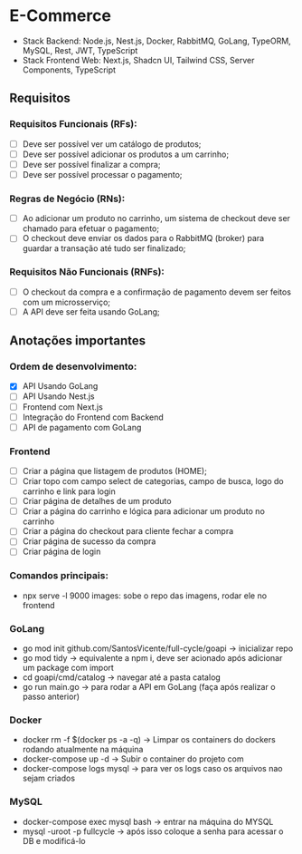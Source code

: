 # E-Commerce

- Stack Backend: Node.js, Nest.js, Docker, RabbitMQ, GoLang, TypeORM, MySQL, Rest, JWT, TypeScript
- Stack Frontend Web: Next.js, Shadcn UI, Tailwind CSS, Server Components, TypeScript

## Requisitos

### Requisitos Funcionais (RFs):

- [ ] Deve ser possível ver um catálogo de produtos;
- [ ] Deve ser possível adicionar os produtos a um carrinho;
- [ ] Deve ser possível finalizar a compra;
- [ ] Deve ser possível processar o pagamento;

### Regras de Negócio (RNs):

- [ ] Ao adicionar um produto no carrinho, um sistema de checkout deve ser chamado
      para efetuar o pagamento;
- [ ] O checkout deve enviar os dados para o RabbitMQ (broker) para guardar a transação
      até tudo ser finalizado;

### Requisitos Não Funcionais (RNFs):

- [ ] O checkout da compra e a confirmação de pagamento devem ser feitos com um
      microsserviço;
- [ ] A API deve ser feita usando GoLang;

## Anotações importantes

### Ordem de desenvolvimento:

- [x] API Usando GoLang
- [ ] API Usando Nest.js
- [ ] Frontend com Next.js
- [ ] Integração do Frontend com Backend
- [ ] API de pagamento com GoLang

### Frontend

- [ ] Criar a página que listagem de produtos (HOME);
- [ ] Criar topo com campo select de categorias, campo de busca, logo do carrinho e link para login
- [ ] Criar página de detalhes de um produto
- [ ] Criar a página do carrinho e lógica para adicionar um produto no carrinho
- [ ] Criar a página do checkout para cliente fechar a compra
- [ ] Criar página de sucesso da compra
- [ ] Criar página de login

### Comandos principais:

- npx serve -l 9000 images:
  sobe o repo das imagens, rodar ele no
  frontend

### GoLang

- go mod init github.com/SantosVicente/full-cycle/goapi -> inicializar repo
- go mod tidy -> equivalente a npm i, deve ser acionado após adicionar um package com import
- cd goapi/cmd/catalog -> navegar até a pasta catalog
- go run main.go -> para rodar a API em GoLang (faça após realizar o passo anterior)

### Docker

- docker rm -f $(docker ps -a -q) -> Limpar os containers do dockers rodando atualmente na máquina
- docker-compose up -d -> Subir o container do projeto com
- docker-compose logs mysql -> para ver os logs caso os arquivos nao sejam criados

### MySQL

- docker-compose exec mysql bash -> entrar na máquina do MYSQL
- mysql -uroot -p fullcycle -> após isso coloque a senha para acessar o DB e modificá-lo
